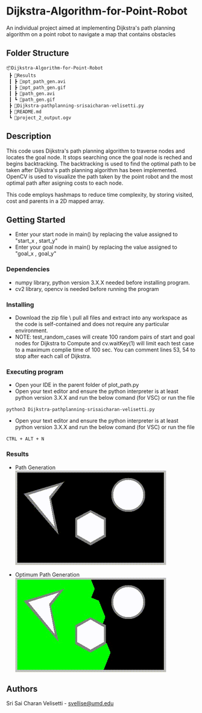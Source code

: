 # Dijkstra-Algorithm-for-Point-Robot
An individual project aimed at implementing Dijkstra's path planning algorithm on a point robot to navigate a map that contains obstacles
## Folder Structure
```
📦Dijkstra-Algorithm-for-Point-Robot
 ┣ 📂Results
 ┃ ┣ 📜opt_path_gen.avi
 ┃ ┣ 📜opt_path_gen.gif
 ┃ ┣ 📜path_gen.avi
 ┃ ┗ 📜path_gen.gif
 ┣ 📜Dijkstra-pathplanning-srisaicharan-velisetti.py
 ┣ 📜README.md
 ┗ 📜project_2_output.ogv
```
## Description

This code uses Dijkstra's path planning algorithm to traverse nodes and locates the goal node. It stops searching once the goal node is reched and begins backtracking. The backtracking is used to find the optimal path to be taken after Dijkstra's path planning algorithm has been implemented. OpenCV is used to visualize the path taken by the point robot and the most optimal path after asigning costs to each node.

This code employs hashmaps to reduce time complexity, by storing visited, cost and parents in a 2D mapped array. 

## Getting Started
* Enter your start node in main() by replacing the value assigned to "start_x , start_y"
* Enter your goal node in main() by replacing the value assigned to "goal_x , goal_y"
### Dependencies

* numpy library, python version 3.X.X needed before installing program.
* cv2 library, opencv is needed before running the program

### Installing

* Download the zip file \ pull all files and extract into any workspace as the code is self-contained and does not require any particular environment. 
* NOTE: test_random_cases will create 100 random pairs of start and goal nodes for Dijkstra to Compute and cv.waitKey(1) will limit each test case to a maximum complie time of 100 sec. You can comment lines 53, 54 to stop after each call of Dijkstra.

### Executing program

* Open your IDE in the parent folder of plot_path.py
* Open your text editor and ensure the python interpreter is at least python version 3.X.X and run the below comand (for VSC) or run the file
```
python3 Dijkstra-pathplanning-srisaicharan-velisetti.py
```

* Open your text editor and ensure the python interpreter is at least python version 3.X.X and run the below comand (for VSC) or run the file
```
CTRL + ALT + N
```

### Results

* Path Generation <br />
![alt text](https://github.com/Sri-Sai-Charan/Dijkstra-Algorithm-for-Point-Robot/blob/main/Results/path_gen.gif)

* Optimum Path Generation <br />
![alt text](https://github.com/Sri-Sai-Charan/Dijkstra-Algorithm-for-Point-Robot/blob/main/Results/opt_path_gen.gif)

## Authors

Sri Sai Charan Velisetti - svellise@umd.edu


